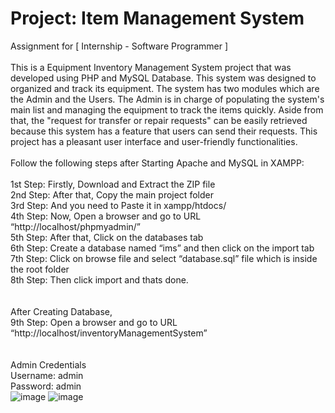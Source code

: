 # Project: Item Management System
Assignment for [ Internship - Software Programmer ] <br> <br>
This is a Equipment Inventory Management System project that was developed using PHP and MySQL Database. This system was designed to organized and track its equipment. The system has two modules which are the Admin and the Users. The Admin is in charge of populating the system's main list and managing the equipment to track the items quickly. Aside from that, the "request for transfer or repair requests" can be easily retrieved because this system has a feature that users can send their requests. This project has a pleasant user interface and user-friendly functionalities.
<br><br>
Follow the following steps after Starting Apache and MySQL in XAMPP:
<br><br>
1st Step: Firstly, Download and Extract the ZIP file<br>
2nd Step: After that, Copy the main project folder<br>
3rd Step: And you need to Paste it in xampp/htdocs/<br>
4th Step: Now, Open a browser and go to URL “http://localhost/phpmyadmin/”<br>
5th Step: After that, Click on the databases tab<br>
6th Step: Create a database named “ims” and then click on the import tab<br>
7th Step: Click on browse file and select “database.sql” file which is inside the root folder<br>
8th Step: Then click import and thats done.<br>
<br><br>
After Creating Database,<br>
9th Step: Open a browser and go to URL “http://localhost/inventoryManagementSystem”<br>
<br><br>
Admin Credentials<br>
Username: admin<br>
Password: admin<br>
![image](https://github.com/user-attachments/assets/e20a2ba1-a356-4fcc-ba6d-113d0c7fa3a5)
![image](https://github.com/user-attachments/assets/a43ccbe4-ae90-4b49-9719-b5441fdb6a95)
